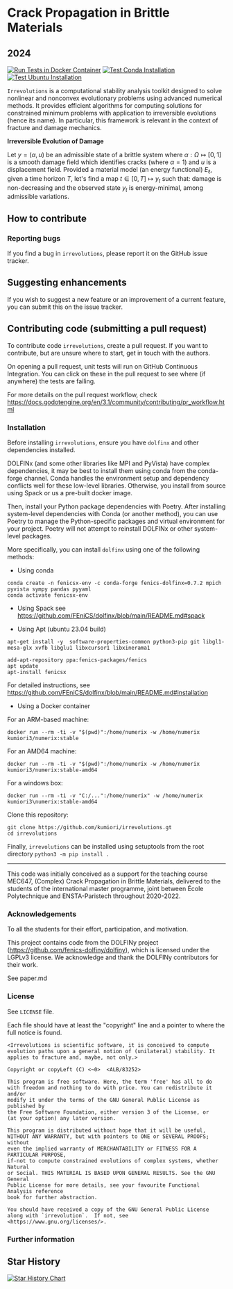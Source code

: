# Crack Propagation in Brittle Materials
## 2024
[![Run Tests in Docker Container](https://github.com/kumiori/irrevolutions/actions/workflows/workflow.yaml/badge.svg)](https://github.com/kumiori/irrevolutions/actions/workflows/workflow.yaml)
[![Test Conda Installation](https://github.com/kumiori/irrevolutions/actions/workflows/conda.yml/badge.svg)](https://github.com/kumiori/irrevolutions/actions/workflows/conda.yml)
[![Test Ubuntu Installation](https://github.com/kumiori/irrevolutions/actions/workflows/ubuntu.yml/badge.svg)](https://github.com/kumiori/irrevolutions/actions/workflows/ubuntu.yml)

`Irrevolutions` is a computational stability analysis toolkit designed to solve nonlinear and nonconvex evolutionary problems using advanced numerical methods. It provides efficient algorithms for computing solutions for constrained minimum problems with application to irreversible evolutions (hence its name). In particular, this framework is relevant in the context of fracture and damage mechanics.

**Irreversible Evolution of Damage**
 
Let $y=(\alpha, u)$ be an admissible state of a brittle system where $\alpha: \Omega \mapsto [0, 1]$ is a smooth damage field which identifies cracks (where $\alpha =1$) and $u$ is a displacement field. Provided a material model (an energy functional) $E_\ell$, given a time horizon $T$, let's find a map $t \in [0, T]\mapsto y_t$ such that: damage is non-decreasing and the observed state $y_t$ is energy-minimal, among admissible variations. 

## How to contribute

### Reporting bugs
If you find a bug in `irrevolutions`, please report it on the GitHub issue tracker.

## Suggesting enhancements
If you wish to suggest a new feature or an improvement of a current feature, you can submit this on the issue tracker.

## Contributing code (submitting a pull request)
To contribute code `irrevolutions`, create a pull request. If you want to contribute, but are unsure where to start, get in touch with the authors.

On opening a pull request, unit tests will run on GitHub Continuous Integration. You can click on these in the pull request to see where (if anywhere) the tests are failing.

For more details on the pull request workflow, check
https://docs.godotengine.org/en/3.1/community/contributing/pr_workflow.html



### Installation

Before installing `irrevolutions`, ensure you have `dolfinx` and other dependencies installed.

DOLFINx (and some other libraries like MPI and PyVista) have complex dependencies, it may be best to install them using conda from the conda-forge channel. Conda handles the environment setup and dependency conflicts well for these low-level libraries. Otherwise, you install from source using Spack or us a pre-built docker image.

Then, install your Python package dependencies with Poetry. After installing system-level dependencies with Conda (or another method), you can use Poetry to manage the Python-specific packages and virtual environment for your project. Poetry will not attempt to reinstall DOLFINx or other system-level packages.

More specifically, you can install `dolfinx` using one of the following methods:

- Using conda
```
conda create -n fenicsx-env -c conda-forge fenics-dolfinx=0.7.2 mpich pyvista sympy pandas pyyaml
conda activate fenicsx-env
```

- Using Spack
see https://github.com/FEniCS/dolfinx/blob/main/README.md#spack

- Using Apt (ubuntu 23.04 build)
```
apt-get install -y  software-properties-common python3-pip git libgl1-mesa-glx xvfb libglu1 libxcursor1 libxinerama1

add-apt-repository ppa:fenics-packages/fenics
apt update
apt-install fenicsx
```

For detailed instructions, see https://github.com/FEniCS/dolfinx/blob/main/README.md#installation

- Using a Docker container

For an ARM-based machine:
```
docker run --rm -ti -v "$(pwd)":/home/numerix -w /home/numerix kumiori3/numerix:stable
```
For an AMD64 machine:
```
docker run --rm -ti -v "$(pwd)":/home/numerix -w /home/numerix kumiori3/numerix:stable-amd64
```

For a windows box:
```
docker run --rm -ti -v "C:/...":/home/numerix" -w /home/numerix kumiori3\numerix:stable-amd64
```

Clone this repository:

```
git clone https://github.com/kumiori/irrevolutions.gt
cd irrevolutions
```


Finally, `irrevolutions` can be installed using setuptools from the root directory
```python3 -m pip install .```



----

This code was initially conceived as a support for the teaching course MEC647, 
(Complex) Crack Propagation in Brittle Materials, delivered to the students of the international master programme, joint between École Polytechnique and ENSTA-Paristech throughout 2020-2022. 


### Acknowledgements

To all the students for their effort, participation, and motivation.

This project contains code from the DOLFINy project (https://github.com/fenics-dolfiny/dolfiny), which is licensed under the LGPLv3 license. We acknowledge and thank the DOLFINy contributors for their work.

See paper.md

### License

See `LICENSE` file.

Each file should have at least the "copyright" line and a pointer to where the full notice is found.

    <Irrevolutions is scientific software, it is conceived to compute evolution paths upon a general notion of (unilateral) stability. It applies to fracture and, maybe, not only.>

    Copyright or copyLeft (C) <~0>  <ALB/83252>

    This program is free software. Here, the term 'free' has all to do
    with freedom and nothing to do with price. You can redistribute it and/or
    modify it under the terms of the GNU General Public License as published by
    the Free Software Foundation, either version 3 of the License, or
    (at your option) any later version.

    This program is distributed without hope that it will be useful,
    WITHOUT ANY WARRANTY, but with pointers to ONE or SEVERAL PROOFS; without 
    even the implied warranty of MERCHANTABILITY or FITNESS FOR A PARTICULAR PURPOSE,
    if-not to compute constrained evolutions of complex systems, whether Natural
    or Social. THIS MATERIAL IS BASED UPON GENERAL RESULTS. See the GNU General 
    Public License for more details, see your favourite Functional Analysis reference 
    book for further abstraction.

    You should have received a copy of the GNU General Public License
    along with `irrevolution`.  If not, see <https://www.gnu.org/licenses/>.


### Further information



## Star History

<a href="https://star-history.com/#kumiori/irrevolutions&Date">
 <picture>
   <source media="(prefers-color-scheme: dark)" srcset="https://api.star-history.com/svg?repos=kumiori/irrevolutions&type=Date&theme=dark" />
   <source media="(prefers-color-scheme: light)" srcset="https://api.star-history.com/svg?repos=kumiori/irrevolutions&type=Date" />
   <img alt="Star History Chart" src="https://api.star-history.com/svg?repos=kumiori/irrevolutions&type=Date" />
 </picture>
</a>
